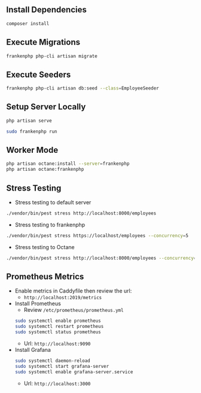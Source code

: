 ## Install Dependencies
```sh
composer install
```

## Execute Migrations
```sh
frankenphp php-cli artisan migrate
```

## Execute Seeders
```sh
frankenphp php-cli artisan db:seed --class=EmployeeSeeder
```

## Setup Server Locally
```sh
php artisan serve
```
```sh
sudo frankenphp run
```

## Worker Mode
```sh
php artisan octane:install --server=frankenphp
php artisan octane:frankenphp
```

## Stress Testing
- Stress testing to default server
```sh
./vendor/bin/pest stress http://localhost:8000/employees
```
- Stress testing to frankenphp
```sh
./vendor/bin/pest stress https://localhost/employees --concurrency=5
```
- Stress testing to Octane
```sh
./vendor/bin/pest stress http://localhost:8000/employees --concurrency=5
```

## Prometheus Metrics
- Enable metrics in Caddyfile then review the url:
  - `http://localhost:2019/metrics`
- Install Prometheus
  - Review `/etc/prometheus/prometheus.yml`
  ```sh
  sudo systemctl enable prometheus
  sudo systemctl restart prometheus
  sudo systemctl status prometheus
  ```
  - Url: `http://localhost:9090`
- Install Grafana
  ```sh
  sudo systemctl daemon-reload
  sudo systemctl start grafana-server
  sudo systemctl enable grafana-server.service
  ```
  - Url: `http://localhost:3000`